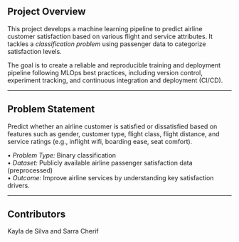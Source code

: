 ## Project Overview

This project develops a machine learning pipeline to predict airline customer satisfaction based on various flight and service attributes. It tackles a *classification problem* using passenger data to categorize satisfaction levels.

The goal is to create a reliable and reproducible training and deployment pipeline following MLOps best practices, including version control, experiment tracking, and continuous integration and deployment (CI/CD).

---

## Problem Statement

Predict whether an airline customer is satisfied or dissatisfied based on features such as gender, customer type, flight class, flight distance, and service ratings (e.g., inflight wifi, boarding ease, seat comfort).

•⁠  ⁠*Problem Type:* Binary classification  
•⁠  ⁠*Dataset:* Publicly available airline passenger satisfaction data (preprocessed)  
•⁠  ⁠*Outcome:* Improve airline services by understanding key satisfaction drivers.


---

## Contributors
Kayla de Silva and Sarra Cherif
